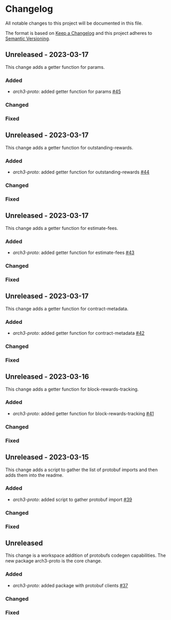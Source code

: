 
# Changelog
All notable changes to this project will be documented in this file.
 
The format is based on [Keep a Changelog](http://keepachangelog.com/)
and this project adheres to [Semantic Versioning](http://semver.org/).

## Unreleased - 2023-03-17
 
This change adds a getter function for params.
 
### Added
- *arch3-proto*: added getter function for params [#45](https://github.com/archway-network/arch3.js)
 
### Changed
 
### Fixed


## Unreleased - 2023-03-17
 
This change adds a getter function for outstanding-rewards.
 
### Added
- *arch3-proto*: added getter function for outstanding-rewards [#44](https://github.com/archway-network/arch3.js)
 
### Changed
 
### Fixed


## Unreleased - 2023-03-17
 
This change adds a getter function for estimate-fees.
 
### Added
- *arch3-proto*: added getter function for estimate-fees [#43](https://github.com/archway-network/arch3.js)
 
### Changed
 
### Fixed


## Unreleased - 2023-03-17
 
This change adds a getter function for contract-metadata.
 
### Added
- *arch3-proto*: added getter function for contract-metadata [#42](https://github.com/archway-network/arch3.js)
 
### Changed
 
### Fixed


## Unreleased - 2023-03-16
 
This change adds a getter function for block-rewards-tracking.
 
### Added
- *arch3-proto*: added getter function for block-rewards-tracking [#41](https://github.com/archway-network/arch3.js)
 
### Changed
 
### Fixed


## Unreleased - 2023-03-15
 
This change adds a script to gather the list of protobuf imports and then adds them into the readme.
 
### Added
- *arch3-proto*: added script to gather protobuf import [#39](https://github.com/archway-network/arch3.js)
 
### Changed
 
### Fixed


## Unreleased
 
This change is a workspace addition of protobufs codegen capabilities. The new package arch3-proto is the core change.
 
### Added

- *arch3-proto*: added package with protobuf clients [#37](https://github.com/archway-network/arch3.js/pull/37)
 
### Changed
 
### Fixed
 
